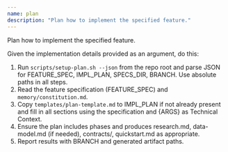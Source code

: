 ```yaml
---
name: plan
description: "Plan how to implement the specified feature."
---
```


Plan how to implement the specified feature.

Given the implementation details provided as an argument, do this:

1. Run `scripts/setup-plan.sh --json` from the repo root and parse JSON for FEATURE_SPEC, IMPL_PLAN, SPECS_DIR, BRANCH. Use absolute paths in all steps.
2. Read the feature specification (FEATURE_SPEC) and `memory/constitution.md`.
3. Copy `templates/plan-template.md` to IMPL_PLAN if not already present and fill in all sections using the specification and {ARGS} as Technical Context.
4. Ensure the plan includes phases and produces research.md, data-model.md (if needed), contracts/, quickstart.md as appropriate.
5. Report results with BRANCH and generated artifact paths.

